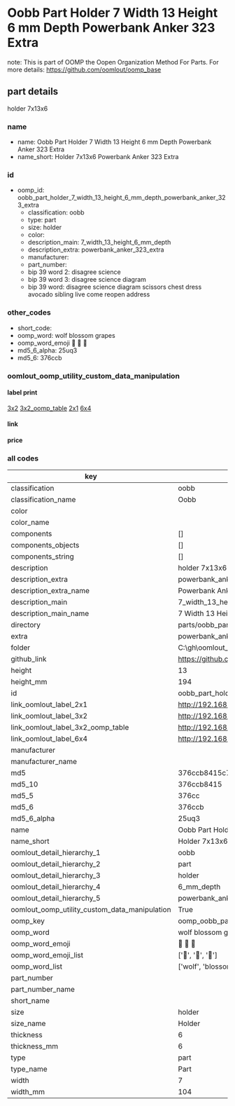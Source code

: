 # Oobb Part Holder 7 Width 13 Height 6 mm Depth Powerbank Anker 323 Extra  

note: This is part of OOMP the Oopen Organization Method For Parts. For more details: https://github.com/oomlout/oomp_base

##  part details
  



holder 7x13x6



### name
* name: Oobb Part Holder 7 Width 13 Height 6 mm Depth Powerbank Anker 323 Extra
* name_short: Holder 7x13x6 Powerbank Anker 323 Extra
### id
* oomp_id: oobb_part_holder_7_width_13_height_6_mm_depth_powerbank_anker_323_extra
  * classification: oobb
  * type: part
  * size: holder
  * color: 
  * description_main: 7_width_13_height_6_mm_depth
  * description_extra: powerbank_anker_323_extra
  * manufacturer: 
  * part_number: 
  * bip 39 word 2: disagree science
  * bip 39 word 3: disagree science diagram
  * bip 39 word: disagree science diagram scissors chest dress avocado sibling live come reopen address

### other_codes
* short_code: 
* oomp_word: wolf blossom grapes
* oomp_word_emoji :wolf: :blossom: :grapes:
* md5_6_alpha: 25uq3
* md5_6: 376ccb






### oomlout_oomp_utility_custom_data_manipulation
#### label print
[3x2](http://192.168.1.245:1112/?label=oomp%2025uq3)
[3x2_oomp_table](http://192.168.1.108:1112/?label=oomp%2025uq3)
[2x1](http://192.168.1.242:1112/?label=oomp%2025uq3)
[6x4](http://192.168.1.55:1112/?label=oomp%2025uq3)    

#### link

                              

#### price







### all codes 
| key | value |  
| --- | --- |  
| classification | oobb |  
| classification_name | Oobb |  
| color |  |  
| color_name |  |  
| components | [] |  
| components_objects | [] |  
| components_string | [] |  
| description | holder 7x13x6 |  
| description_extra | powerbank_anker_323_extra |  
| description_extra_name | Powerbank Anker 323 Extra |  
| description_main | 7_width_13_height_6_mm_depth |  
| description_main_name | 7 Width 13 Height 6 mm Depth |  
| directory | parts/oobb_part_holder_7_width_13_height_6_mm_depth_powerbank_anker_323_extra |  
| extra | powerbank_anker_323 |  
| folder | C:\gh\oomlout_oobb_version_4_generated_parts\things\oobb_part_holder_7_width_13_height_6_mm_depth_powerbank_anker_323_extra |  
| github_link | https://github.com/oomlout/oomlout_oomp_part_src/tree/main/parts/oobb_part_holder_7_width_13_height_6_mm_depth_powerbank_anker_323_extra |  
| height | 13 |  
| height_mm | 194 |  
| id | oobb_part_holder_7_width_13_height_6_mm_depth_powerbank_anker_323_extra |  
| link_oomlout_label_2x1 | http://192.168.1.242:1112/?label=oomp%2025uq3 |  
| link_oomlout_label_3x2 | http://192.168.1.245:1112/?label=oomp%2025uq3 |  
| link_oomlout_label_3x2_oomp_table | http://192.168.1.108:1112/?label=oomp%2025uq3 |  
| link_oomlout_label_6x4 | http://192.168.1.55:1112/?label=oomp%2025uq3 |  
| manufacturer |  |  
| manufacturer_name |  |  
| md5 | 376ccb8415c7a1fd0a93cc1079f039f6 |  
| md5_10 | 376ccb8415 |  
| md5_5 | 376cc |  
| md5_6 | 376ccb |  
| md5_6_alpha | 25uq3 |  
| name | Oobb Part Holder 7 Width 13 Height 6 mm Depth Powerbank Anker 323 Extra |  
| name_short | Holder 7x13x6 Powerbank Anker 323 Extra |  
| oomlout_detail_hierarchy_1 | oobb |  
| oomlout_detail_hierarchy_2 | part |  
| oomlout_detail_hierarchy_3 | holder |  
| oomlout_detail_hierarchy_4 | 6_mm_depth |  
| oomlout_detail_hierarchy_5 | powerbank_anker_323_extra |  
| oomlout_oomp_utility_custom_data_manipulation | True |  
| oomp_key | oomp_oobb_part_holder_7_width_13_height_6_mm_depth_powerbank_anker_323_extra |  
| oomp_word | wolf blossom grapes |  
| oomp_word_emoji | :wolf: :blossom: :grapes: |  
| oomp_word_emoji_list | [':wolf:', ':blossom:', ':grapes:'] |  
| oomp_word_list | ['wolf', 'blossom', 'grapes'] |  
| part_number |  |  
| part_number_name |  |  
| short_name |  |  
| size | holder |  
| size_name | Holder |  
| thickness | 6 |  
| thickness_mm | 6 |  
| type | part |  
| type_name | Part |  
| width | 7 |  
| width_mm | 104 |  
